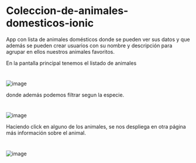 # Coleccion-de-animales-domesticos-ionic

App con lista de animales domésticos donde se pueden ver sus datos
y que además se pueden crear usuarios con su nombre y descripción para agrupar en ellos
nuestros animales favoritos.



En la pantalla principal tenemos el listado de animales
#
![image](https://user-images.githubusercontent.com/72435753/145869075-ef2e0f41-4d3c-4780-bf82-887f6c998bfb.png)


donde además podemos filtrar segun la especie.
#
![image](https://user-images.githubusercontent.com/72435753/145869255-97f9226f-8a2c-4a4e-9660-98527034e2c7.png)


Haciendo click en alguno de los animales, se nos despliega en otra página más información sobre el animal.
#
![image](https://user-images.githubusercontent.com/72435753/145869775-e8647e8a-a28d-42cb-a6d7-f01d06013f8d.png)
